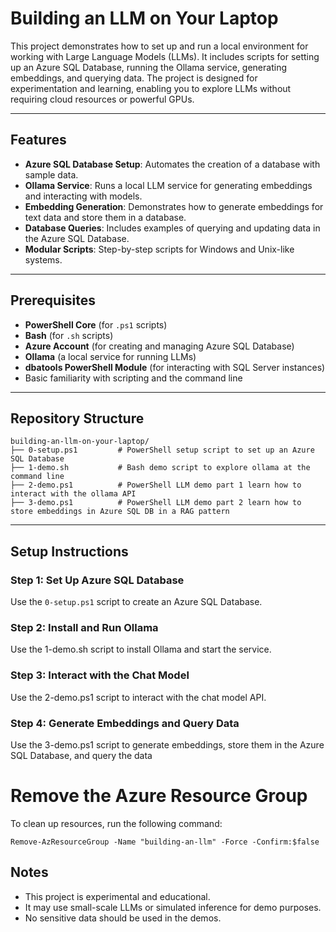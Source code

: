 # Building an LLM on Your Laptop

This project demonstrates how to set up and run a local environment for working with Large Language Models (LLMs). It includes scripts for setting up an Azure SQL Database, running the Ollama service, generating embeddings, and querying data. The project is designed for experimentation and learning, enabling you to explore LLMs without requiring cloud resources or powerful GPUs.

---

## Features

- **Azure SQL Database Setup**: Automates the creation of a database with sample data.
- **Ollama Service**: Runs a local LLM service for generating embeddings and interacting with models.
- **Embedding Generation**: Demonstrates how to generate embeddings for text data and store them in a database.
- **Database Queries**: Includes examples of querying and updating data in the Azure SQL Database.
- **Modular Scripts**: Step-by-step scripts for Windows and Unix-like systems.

---

## Prerequisites

- **PowerShell Core** (for `.ps1` scripts)
- **Bash** (for `.sh` scripts)
- **Azure Account** (for creating and managing Azure SQL Database)
- **Ollama** (a local service for running LLMs)
- **dbatools PowerShell Module** (for interacting with SQL Server instances)
- Basic familiarity with scripting and the command line

---

## Repository Structure

```
building-an-llm-on-your-laptop/
├── 0-setup.ps1         # PowerShell setup script to set up an Azure SQL Database
├── 1-demo.sh           # Bash demo script to explore ollama at the command line
├── 2-demo.ps1          # PowerShell LLM demo part 1 learn how to interact with the ollama API
├── 3-demo.ps1          # PowerShell LLM demo part 2 learn how to store embeddings in Azure SQL DB in a RAG pattern
```

---

## Setup Instructions

### Step 1: Set Up Azure SQL Database
Use the `0-setup.ps1` script to create an Azure SQL Database.

### Step 2: Install and Run Ollama
Use the 1-demo.sh script to install Ollama and start the service.

### Step 3: Interact with the Chat Model
Use the 2-demo.ps1 script to interact with the chat model API.

### Step 4: Generate Embeddings and Query Data
Use the 3-demo.ps1 script to generate embeddings, store them in the Azure SQL Database, and query the data

# Remove the Azure Resource Group
To clean up resources, run the following command:
```
Remove-AzResourceGroup -Name "building-an-llm" -Force -Confirm:$false
```

## Notes

- This project is experimental and educational.
- It may use small-scale LLMs or simulated inference for demo purposes.
- No sensitive data should be used in the demos.

